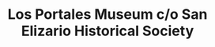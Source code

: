 ---
layout: repo
title: "Los Portales Museum c/o San Elizario Historical Society"
id: 17784
permalink: repos/17784/
---